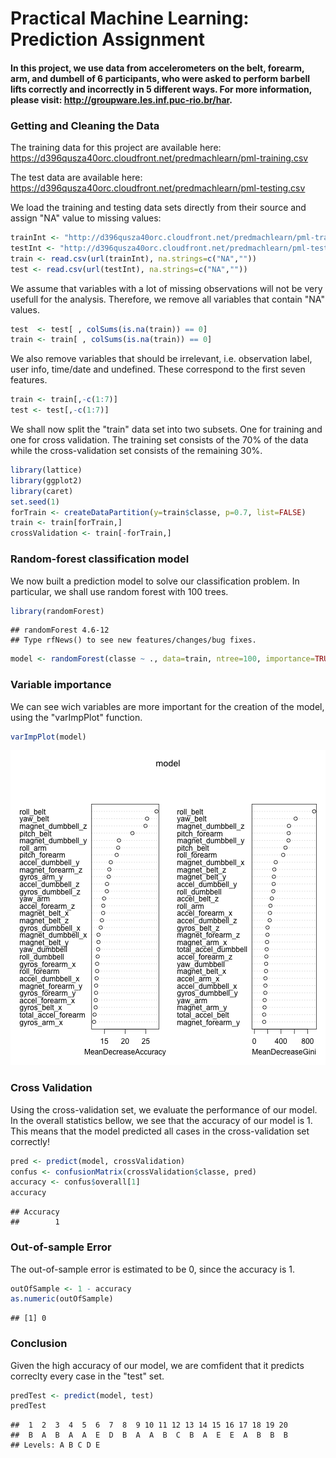 Practical Machine Learning: Prediction Assignment
========================================================

#### In this project, we use data from accelerometers on the belt, forearm, arm, and dumbell of 6 participants, who were asked to perform barbell lifts correctly and incorrectly in 5 different ways. For more information, please visit: http://groupware.les.inf.puc-rio.br/har.  

### Getting and Cleaning the Data
The training data for this project are available here: https://d396qusza40orc.cloudfront.net/predmachlearn/pml-training.csv

The test data are available here: https://d396qusza40orc.cloudfront.net/predmachlearn/pml-testing.csv

We load the training and testing data sets directly from their source and assign "NA" value to missing values:

```r
trainInt <- "http://d396qusza40orc.cloudfront.net/predmachlearn/pml-training.csv"
testInt <- "http://d396qusza40orc.cloudfront.net/predmachlearn/pml-testing.csv"
train <- read.csv(url(trainInt), na.strings=c("NA",""))
test <- read.csv(url(testInt), na.strings=c("NA",""))
```

We assume that variables with a lot of missing observations will not be very usefull for the analysis. Therefore, we remove all variables that contain "NA" values.

```r
test  <- test[ , colSums(is.na(train)) == 0]
train <- train[ , colSums(is.na(train)) == 0]
```

We also remove variables that should be irrelevant, i.e. observation label, user info, time/date and undefined. These correspond to the first seven features.

```r
train <- train[,-c(1:7)]
test <- test[,-c(1:7)]
```

We shall now split the "train" data set into two subsets. One for training and one for cross validation. The training set consists of the 70% of the data while the cross-validation set consists of the remaining 30%.

```r
library(lattice)
library(ggplot2)
library(caret)
set.seed(1)
forTrain <- createDataPartition(y=train$classe, p=0.7, list=FALSE)
train <- train[forTrain,]
crossValidation <- train[-forTrain,]
```

### Random-forest classification model
We now built a prediction model to solve our classification problem. In particular, we shall use random forest with 100 trees. 

```r
library(randomForest)
```

```
## randomForest 4.6-12
## Type rfNews() to see new features/changes/bug fixes.
```

```r
model <- randomForest(classe ~ ., data=train, ntree=100, importance=TRUE)
```

### Variable importance
We can see wich variables are more important for the creation of the model, using the "varImpPlot" function.

```r
varImpPlot(model)
```

![plot of chunk unnamed-chunk-6](figure/unnamed-chunk-6-1.png) 

### Cross Validation
Using the cross-validation set, we evaluate the performance of our model. In the overall statistics bellow, we see that the accuracy of our model is 1. This means that the model predicted all cases in the cross-validation set correctly!

```r
pred <- predict(model, crossValidation)
confus <- confusionMatrix(crossValidation$classe, pred)
accuracy <- confus$overall[1]
accuracy
```

```
## Accuracy 
##        1
```

### Out-of-sample Error
The out-of-sample error is estimated to be 0, since the accuracy is 1.

```r
outOfSample <- 1 - accuracy
as.numeric(outOfSample)
```

```
## [1] 0
```

### Conclusion
Given the high accuracy of our model, we are comfident that it predicts correclty every case in the "test" set.

```r
predTest <- predict(model, test)
predTest
```

```
##  1  2  3  4  5  6  7  8  9 10 11 12 13 14 15 16 17 18 19 20 
##  B  A  B  A  A  E  D  B  A  A  B  C  B  A  E  E  A  B  B  B 
## Levels: A B C D E
```

